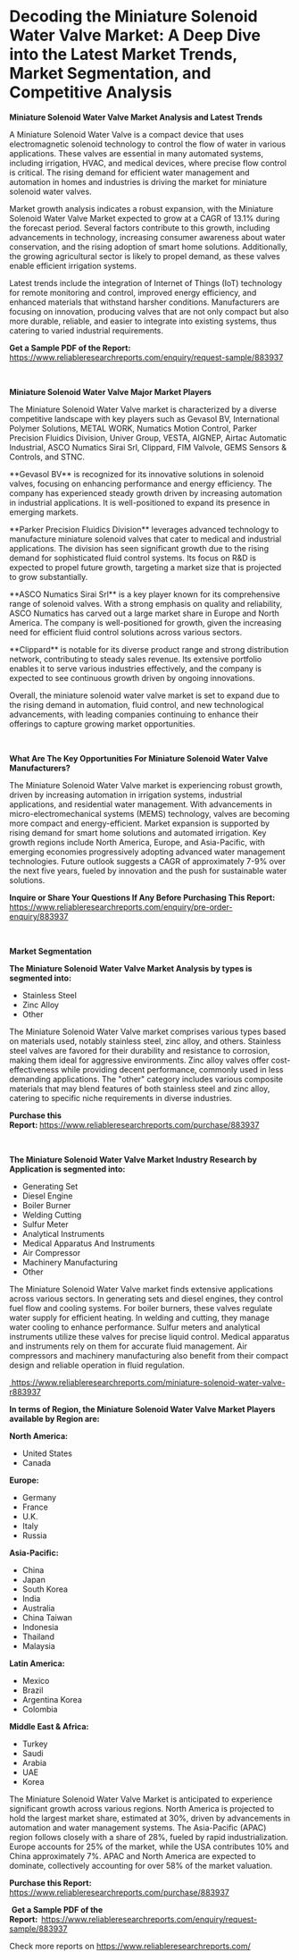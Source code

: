 <p><h1>Decoding the Miniature Solenoid Water Valve Market: A Deep Dive into the Latest Market Trends, Market Segmentation, and Competitive Analysis</h1></p><p><strong>Miniature Solenoid Water Valve Market Analysis and Latest Trends</strong></p>
<p><p>A Miniature Solenoid Water Valve is a compact device that uses electromagnetic solenoid technology to control the flow of water in various applications. These valves are essential in many automated systems, including irrigation, HVAC, and medical devices, where precise flow control is critical. The rising demand for efficient water management and automation in homes and industries is driving the market for miniature solenoid water valves.</p><p>Market growth analysis indicates a robust expansion, with the Miniature Solenoid Water Valve Market expected to grow at a CAGR of 13.1% during the forecast period. Several factors contribute to this growth, including advancements in technology, increasing consumer awareness about water conservation, and the rising adoption of smart home solutions. Additionally, the growing agricultural sector is likely to propel demand, as these valves enable efficient irrigation systems.</p><p>Latest trends include the integration of Internet of Things (IoT) technology for remote monitoring and control, improved energy efficiency, and enhanced materials that withstand harsher conditions. Manufacturers are focusing on innovation, producing valves that are not only compact but also more durable, reliable, and easier to integrate into existing systems, thus catering to varied industrial requirements.</p></p>
<p><strong>Get a Sample PDF of the Report:&nbsp;</strong> <a href="https://www.reliableresearchreports.com/enquiry/request-sample/883937?utm_campaign=38&utm_medium=2&utm_source=Github&utm_content=ia&utm_term=25022025&utm_id=miniature-solenoid-water-valve">https://www.reliableresearchreports.com/enquiry/request-sample/883937</a></p>
<p>&nbsp;</p>
<p><strong>Miniature Solenoid Water Valve Major Market Players</strong></p>
<p><p>The Miniature Solenoid Water Valve market is characterized by a diverse competitive landscape with key players such as Gevasol BV, International Polymer Solutions, METAL WORK, Numatics Motion Control, Parker Precision Fluidics Division, Univer Group, VESTA, AIGNEP, Airtac Automatic Industrial, ASCO Numatics Sirai Srl, Clippard, FIM Valvole, GEMS Sensors & Controls, and STNC.</p><p>**Gevasol BV** is recognized for its innovative solutions in solenoid valves, focusing on enhancing performance and energy efficiency. The company has experienced steady growth driven by increasing automation in industrial applications. It is well-positioned to expand its presence in emerging markets.</p><p>**Parker Precision Fluidics Division** leverages advanced technology to manufacture miniature solenoid valves that cater to medical and industrial applications. The division has seen significant growth due to the rising demand for sophisticated fluid control systems. Its focus on R&D is expected to propel future growth, targeting a market size that is projected to grow substantially.</p><p>**ASCO Numatics Sirai Srl** is a key player known for its comprehensive range of solenoid valves. With a strong emphasis on quality and reliability, ASCO Numatics has carved out a large market share in Europe and North America. The company is well-positioned for growth, given the increasing need for efficient fluid control solutions across various sectors.</p><p>**Clippard** is notable for its diverse product range and strong distribution network, contributing to steady sales revenue. Its extensive portfolio enables it to serve various industries effectively, and the company is expected to see continuous growth driven by ongoing innovations.</p><p>Overall, the miniature solenoid water valve market is set to expand due to the rising demand in automation, fluid control, and new technological advancements, with leading companies continuing to enhance their offerings to capture growing market opportunities.</p></p>
<p>&nbsp;</p>
<p><strong>What Are The Key Opportunities For Miniature Solenoid Water Valve Manufacturers?</strong></p>
<p><p>The Miniature Solenoid Water Valve market is experiencing robust growth, driven by increasing automation in irrigation systems, industrial applications, and residential water management. With advancements in micro-electromechanical systems (MEMS) technology, valves are becoming more compact and energy-efficient. Market expansion is supported by rising demand for smart home solutions and automated irrigation. Key growth regions include North America, Europe, and Asia-Pacific, with emerging economies progressively adopting advanced water management technologies. Future outlook suggests a CAGR of approximately 7-9% over the next five years, fueled by innovation and the push for sustainable water solutions.</p></p>
<p><strong>Inquire or Share Your Questions If Any Before Purchasing This Report:</strong> <a href="https://www.reliableresearchreports.com/enquiry/pre-order-enquiry/883937?utm_campaign=38&utm_medium=2&utm_source=Github&utm_content=ia&utm_term=25022025&utm_id=miniature-solenoid-water-valve">https://www.reliableresearchreports.com/enquiry/pre-order-enquiry/883937</a></p>
<p>&nbsp;</p>
<p><strong>Market Segmentation</strong></p>
<p><strong>The Miniature Solenoid Water Valve Market Analysis by types is segmented into:</strong></p>
<p><ul><li>Stainless Steel</li><li>Zinc Alloy</li><li>Other</li></ul></p>
<p><p>The Miniature Solenoid Water Valve market comprises various types based on materials used, notably stainless steel, zinc alloy, and others. Stainless steel valves are favored for their durability and resistance to corrosion, making them ideal for aggressive environments. Zinc alloy valves offer cost-effectiveness while providing decent performance, commonly used in less demanding applications. The "other" category includes various composite materials that may blend features of both stainless steel and zinc alloy, catering to specific niche requirements in diverse industries.</p></p>
<p><strong>Purchase this Report:&nbsp;</strong><a href="https://www.reliableresearchreports.com/purchase/883937?utm_campaign=38&utm_medium=2&utm_source=Github&utm_content=ia&utm_term=25022025&utm_id=miniature-solenoid-water-valve">https://www.reliableresearchreports.com/purchase/883937</a></p>
<p>&nbsp;</p>
<p><strong>The Miniature Solenoid Water Valve Market Industry Research by Application is segmented into:</strong></p>
<p><ul><li>Generating Set</li><li>Diesel Engine</li><li>Boiler Burner</li><li>Welding Cutting</li><li>Sulfur Meter</li><li>Analytical Instruments</li><li>Medical Apparatus And Instruments</li><li>Air Compressor</li><li>Machinery Manufacturing</li><li>Other</li></ul></p>
<p><p>The Miniature Solenoid Water Valve market finds extensive applications across various sectors. In generating sets and diesel engines, they control fuel flow and cooling systems. For boiler burners, these valves regulate water supply for efficient heating. In welding and cutting, they manage water cooling to enhance performance. Sulfur meters and analytical instruments utilize these valves for precise liquid control. Medical apparatus and instruments rely on them for accurate fluid management. Air compressors and machinery manufacturing also benefit from their compact design and reliable operation in fluid regulation.</p></p>
<p><a href="https://www.reliableresearchreports.com/miniature-solenoid-water-valve-r883937?utm_campaign=38&utm_medium=2&utm_source=Github&utm_content=ia&utm_term=25022025&utm_id=miniature-solenoid-water-valve">&nbsp;https://www.reliableresearchreports.com/miniature-solenoid-water-valve-r883937</a></p>
<p><strong>In terms of Region, the Miniature Solenoid Water Valve Market Players available by Region are:</strong></p>
<p>
    <p> <strong> North America: </strong>
        <ul>
            <li>United States</li>
            <li>Canada</li>
        </ul>
        </p> 
    <p> <strong> Europe: </strong>
        <ul>
            <li>Germany</li>
            <li>France</li>
            <li>U.K.</li>
            <li>Italy</li>
            <li>Russia</li>
        </ul>
        </p> 
    <p> <strong> Asia-Pacific: </strong>
        <ul>
            <li>China</li>
            <li>Japan</li>
            <li>South Korea</li>
            <li>India</li>
            <li>Australia</li>
            <li>China Taiwan</li>
            <li>Indonesia</li>
            <li>Thailand</li>
            <li>Malaysia</li>
        </ul>
        </p> 
    <p> <strong> Latin America: </strong>
        <ul>
            <li>Mexico</li>
            <li>Brazil</li>
            <li>Argentina Korea</li>
            <li>Colombia</li>
        </ul>
        </p> 
    <p> <strong> Middle East & Africa: </strong>
        <ul>
            <li>Turkey</li>
            <li>Saudi</li>
            <li>Arabia</li>
            <li>UAE</li>
            <li>Korea</li>
        </ul>
    </p>
    </p>
<p><p>The Miniature Solenoid Water Valve Market is anticipated to experience significant growth across various regions. North America is projected to hold the largest market share, estimated at 30%, driven by advancements in automation and water management systems. The Asia-Pacific (APAC) region follows closely with a share of 28%, fueled by rapid industrialization. Europe accounts for 25% of the market, while the USA contributes 10% and China approximately 7%. APAC and North America are expected to dominate, collectively accounting for over 58% of the market valuation.</p></p>
<p><strong>Purchase this Report: </strong><a href="https://www.reliableresearchreports.com/purchase/883937?utm_campaign=38&utm_medium=2&utm_source=Github&utm_content=ia&utm_term=25022025&utm_id=miniature-solenoid-water-valve">https://www.reliableresearchreports.com/purchase/883937</a></p>
<p>&nbsp;<strong>Get a Sample PDF of the Report:&nbsp;&nbsp;</strong><a href="https://www.reliableresearchreports.com/enquiry/request-sample/883937?utm_campaign=38&utm_medium=2&utm_source=Github&utm_content=ia&utm_term=25022025&utm_id=miniature-solenoid-water-valve">https://www.reliableresearchreports.com/enquiry/request-sample/883937</a></p>
<p><strong></strong></p>
<p>Check more reports on <a href="https://www.reliableresearchreports.com/?utm_campaign=38&utm_medium=2&utm_source=Github&utm_content=ia&utm_term=25022025&utm_id=miniature-solenoid-water-valve">https://www.reliableresearchreports.com/</a></p>